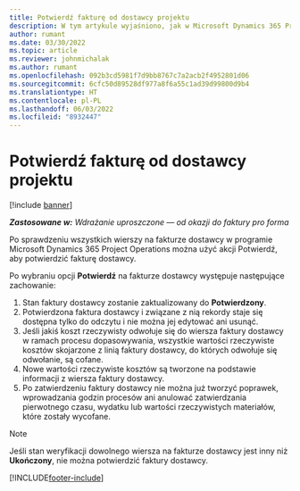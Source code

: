 ```yaml
---
title: Potwierdź fakturę od dostawcy projektu
description: W tym artykule wyjaśniono, jak w Microsoft Dynamics 365 Project Operations potwierdzić fakturę dostawcy projektu oraz wpływ finansowy potwierdzenia faktury dostawcy projektu.
author: rumant
ms.date: 03/30/2022
ms.topic: article
ms.reviewer: johnmichalak
ms.author: rumant
ms.openlocfilehash: 092b3cd5981f7d9bb8767c7a2acb2f4952801d06
ms.sourcegitcommit: 6cfc50d89528df977a8f6a55c1ad39d99800d9b4
ms.translationtype: HT
ms.contentlocale: pl-PL
ms.lasthandoff: 06/03/2022
ms.locfileid: "8932447"
---
```

# <a name="confirm-a-project-vendor-invoice"></a>Potwierdź fakturę od dostawcy projektu

[!include [banner](../../includes/dataverse-preview.md)]

_**Zastosowane w:** Wdrażanie uproszczone — od okazji do faktury pro forma_

Po sprawdzeniu wszystkich wierszy na fakturze dostawcy w programie Microsoft Dynamics 365 Project Operations można użyć akcji Potwierdź, aby potwierdzić fakturę dostawcy.

Po wybraniu opcji **Potwierdź** na fakturze dostawcy występuje następujące zachowanie:

1. Stan faktury dostawcy zostanie zaktualizowany do **Potwierdzony**.
2. Potwierdzona faktura dostawcy i związane z nią rekordy staje się dostępna tylko do odczytu i nie można jej edytować ani usunąć.
3. Jeśli jakiś koszt rzeczywisty odwołuje się do wiersza faktury dostawcy w ramach procesu dopasowywania, wszystkie wartości rzeczywiste kosztów skojarzone z linią faktury dostawcy, do których odwołuje się odwołanie, są cofane.
4. Nowe wartości rzeczywiste kosztów są tworzone na podstawie informacji z wiersza faktury dostawcy.
5. Po zatwierdzeniu faktury dostawcy nie można już tworzyć poprawek, wprowadzania godzin procesów ani anulować zatwierdzania pierwotnego czasu, wydatku lub wartości rzeczywistych materiałów, które zostały wycofane.

> [!NOTE]
> Jeśli stan weryfikacji dowolnego wiersza na fakturze dostawcy jest inny niż **Ukończony**, nie można potwierdzić faktury dostawcy.

[!INCLUDE[footer-include](../../includes/footer-banner.md)]
